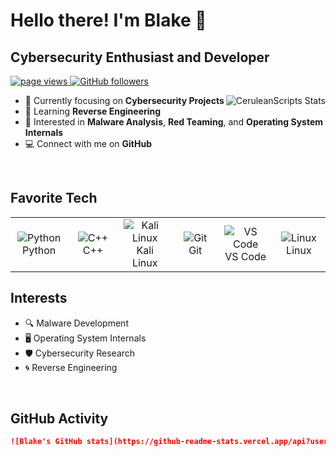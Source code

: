 # Hello there! I'm Blake 👋

## Cybersecurity Enthusiast and Developer

<p align="left">
  <a href="https://github.com/CeruleanScripts">
    <img src="https://komarev.com/ghpvc/?username=CeruleanScripts" alt="page views" />
  </a>
  <a href="https://github.com/CeruleanScripts?tab=followers">
    <img alt="GitHub followers" src="https://img.shields.io/github/followers/CeruleanScripts?style=flat&logo=github">
  </a>
</p>

<a href="#ceruleanscripts-stats">
  <img src="https://github-readme-stats.vercel.app/api?username=CeruleanScripts&show_icons=true&theme=radical" alt="CeruleanScripts Stats" align="right" />
</a>

- :office: Currently focusing on **Cybersecurity Projects**
- :seedling: Learning **Reverse Engineering**
- :speech_balloon: Interested in **Malware Analysis**, **Red Teaming**, and **Operating System Internals**
- :computer: Connect with me on **GitHub**

<br>

<h2 align="left">Favorite Tech</h2>

<table>
  <tr>
    <td align="center" width="96">
      <img src="https://img.shields.io/badge/Python-3776AB?style=flat-square&logo=python&logoColor=white" alt="Python" />
      <br>Python
    </td>
    <td align="center" width="96">
      <img src="https://img.shields.io/badge/C%2B%2B-00599C?style=flat-square&logo=c%2B%2B&logoColor=white" alt="C++" />
      <br>C++
    </td>
    <td align="center" width="96">
      <img src="https://img.shields.io/badge/Kali_Linux-557C94?style=flat-square&logo=kali-linux&logoColor=white" alt="Kali Linux" />
      <br>Kali Linux
    </td>
    <td align="center" width="96">
      <img src="https://img.shields.io/badge/Git-F05032?style=flat-square&logo=git&logoColor=white" alt="Git" />
      <br>Git
    </td>
    <td align="center" width="96">
      <img src="https://img.shields.io/badge/VS_Code-007ACC?style=flat-square&logo=visual-studio-code&logoColor=white" alt="VS Code" />
      <br>VS Code
    </td>
    <td align="center" width="96">
      <img src="https://img.shields.io/badge/Linux-FCC624?style=flat-square&logo=linux&logoColor=white" alt="Linux" />
      <br>Linux
    </td>
  </tr>
</table>

<h2 align="left">Interests</h2>

- 🔍 Malware Development
- 🖥️ Operating System Internals
- 🛡️ Cybersecurity Research
- 🌀 Reverse Engineering

<br>

<h2 align="left">GitHub Activity</h2>

<!-- START_SECTION:waka -->
```markdown
![Blake's GitHub stats](https://github-readme-stats.vercel.app/api?username=CeruleanScripts&show_icons=true&theme=radical)
